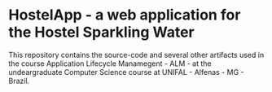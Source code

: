 # HostelApp - a web application for the Hostel Sparkling Water

This repository contains the source-code and several other artifacts used in the course Application Lifecycle Manamegent - ALM - at the undeargraduate Computer Science course at UNIFAL - Alfenas - MG - Brazil.
